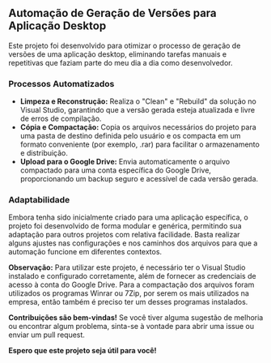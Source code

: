 ## Automação de Geração de Versões para Aplicação Desktop

Este projeto foi desenvolvido para otimizar o processo de geração de versões de uma aplicação desktop, eliminando tarefas manuais e repetitivas que faziam parte do meu dia a dia como desenvolvedor.

### Processos Automatizados

* **Limpeza e Reconstrução:** Realiza o "Clean" e "Rebuild" da solução no Visual Studio, garantindo que a versão gerada esteja atualizada e livre de erros de compilação.
* **Cópia e Compactação:** Copia os arquivos necessários do projeto para uma pasta de destino definida pelo usuário e os compacta em um formato conveniente (por exemplo, .rar) para facilitar o armazenamento e distribuição.
* **Upload para o Google Drive:** Envia automaticamente o arquivo compactado para uma conta específica do Google Drive, proporcionando um backup seguro e acessível de cada versão gerada.

### Adaptabilidade

Embora tenha sido inicialmente criado para uma aplicação específica, o projeto foi desenvolvido de forma modular e genérica, permitindo sua adaptação para outros projetos com relativa facilidade. Basta realizar alguns ajustes nas configurações e nos caminhos dos arquivos para que a automação funcione em diferentes contextos.

**Observação:** Para utilizar este projeto, é necessário ter o Visual Studio instalado e configurado corretamente, além de fornecer as credenciais de acesso à conta do Google Drive. Para a compactação dos arquivos foram utilizados os programas Winrar ou 7Zip, por serem os mais utilizados na empresa, então também é preciso ter um desses programas instalados.

**Contribuições são bem-vindas!** Se você tiver alguma sugestão de melhoria ou encontrar algum problema, sinta-se à vontade para abrir uma issue ou enviar um pull request.

**Espero que este projeto seja útil para você!** 
